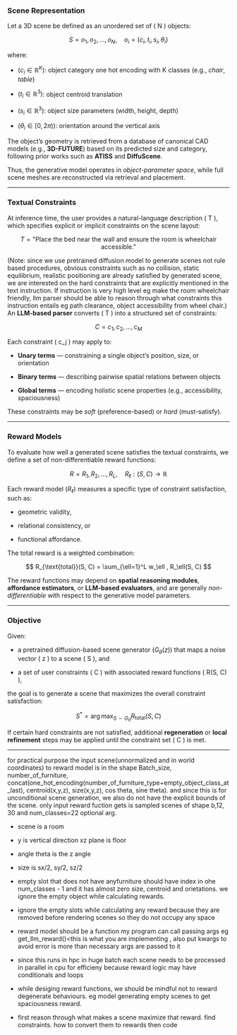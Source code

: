 ### **Scene Representation**

Let a 3D scene be defined as an unordered set of ( N ) objects:

$$  
S = {o_1, o_2, \dots, o_N}, \quad o_i = (c_i, t_i, s_i, \theta_i)  
$$

where:

- $( c_i \in \mathbb{R}^K )$: object category one hot encoding with K classes (e.g., _chair_, _table_)
    
- $( t_i \in \mathbb{R}^3 )$: object centroid translation
    
- $( s_i \in \mathbb{R}^3 )$: object size parameters (width, height, depth)
    
- $( \theta_i \in [0, 2\pi) )$: orientation around the vertical axis
    

The object’s geometry is retrieved from a database of canonical CAD models (e.g., **3D-FUTURE**) based on its predicted size and category, following prior works such as **ATISS** and **DiffuScene**.

Thus, the generative model operates in _object-parameter space_, while full scene meshes are reconstructed via retrieval and placement.

---

### **Textual Constraints**

At inference time, the user provides a natural-language description ( T ), which specifies explicit or implicit constraints on the scene layout:

$$  
T = \text{"Place the bed near the wall and ensure the room is wheelchair accessible."}  
$$

(Note: since we use pretrained diffusion model to generate scenes not rule based procedures, obvious constraints such as no collision, static equilibrium, realistic positioning are already satisfied by generated scene, we are interested on the hard constraints that are explicitly mentioned in the text instruction. If instruction is very high level eg make the room wheelchair friendly, llm parser should be able to reason through what constraints this instruction entails eg path clearance, object accessibility from wheel chair.)
An **LLM-based parser** converts ( T ) into a structured set of constraints:

$$  
C = {c_1, c_2, \dots, c_M}  
$$

Each constraint ( c_j ) may apply to:

- **Unary terms** — constraining a single object’s position, size, or orientation
    
- **Binary terms** — describing pairwise spatial relations between objects
    
- **Global terms** — encoding holistic scene properties (e.g., accessibility, spaciousness)
    

These constraints may be _soft_ (preference-based) or _hard_ (must-satisfy).

---

### **Reward Models**

To evaluate how well a generated scene satisfies the textual constraints, we define a set of non-differentiable reward functions:

$$  
R = {R_1, R_2, \dots, R_L}, \quad R_\ell: (S, C) \rightarrow \mathbb{R}  
$$

Each reward model $(R_\ell )$ measures a specific type of constraint satisfaction, such as:

- geometric validity,
    
- relational consistency, or
    
- functional affordance.
    

The total reward is a weighted combination:

$$  
R_{\text{total}}(S, C) = \sum_{\ell=1}^L w_\ell , R_\ell(S, C)  
$$

The reward functions may depend on **spatial reasoning modules**, **affordance estimators**, or **LLM-based evaluators**, and are generally _non-differentiable_ with respect to the generative model parameters.

---

### **Objective**

Given:

- a pretrained diffusion-based scene generator $( G_\theta(z) )$ that maps a noise vector ( z ) to a scene ( S ), and
    
- a set of user constraints ( C ) with associated reward functions ( R(S, C) ),
    

the goal is to generate a scene that maximizes the overall constraint satisfaction:

$$  
S^* = \arg\max_{S \sim G_\theta} R_{\text{total}}(S, C)  
$$

If certain hard constraints are not satisfied, additional **regeneration** or **local refinement** steps may be applied until the constraint set ( C ) is met.


---
for practical purpose the input scene(unnormalized and in world coordinates) to reward model is in the shape Batch_size, number_of_furniture, concat(one_hot_encoding(number_of_furniture_type+empty_object_class_at_last), centroid(x,y,z), size(x,y,z), cos theta, sine theta). and since this is for unconditional scene generation, we also do not have the explicit bounds of the scene. only input reward fuction gets is sampled scenes of shape b,12, 30 and num_classes=22 optional arg.
- scene is a room
- y is vertical direction xz plane is floor
- angle theta is the z angle
- size is sx/2, sy/2, sz/2
- empty slot that does not have anyfurniture should have index in ohe num_classes - 1 and it has almost zero size, centroid and orietations. we ignore the empty object while calculating rewards.
    

- ignore the empty slots while calculating any reward because they are removed before rendering scenes so they do not occupy any space

- reward model should be a function my program can call passing args eg get_llm_reward()<this is what you are implementing , also put kwargs to avoid error is more than necessary args are passed to it 

- since this runs in hpc in huge batch each scene needs to be processed in parallel in cpu for efficieny because reward logic may have conditionals and loops
- while desiging reward functions, we should be mindful not to reward degenerate behaviours. eg model generating empty scenes to get spaciousness reward.
- first reason through what makes a scene maximize that reward. find constraints. how to convert them to rewards then code
